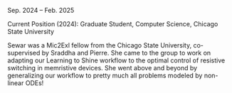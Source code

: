  Sep. 2024 – Feb. 2025

Current Position (2024): Graduate Student, Computer Science, Chicago State University  <a href="https://www.linkedin.com/in/sewar-dghaim-9175191a5/"><i class="fa-brands fa-linkedin-in"></i> </a> 

Sewar was a Mic2Exl fellow from the Chicago State University, co-supervised by Sraddha and Pierre. She came to the group to work on adapting our Learning to Shine workflow to the optimal control of resistive switching in memristive devices. She went above and beyond by generalizing our workflow to pretty much all problems modeled by non-linear ODEs!

  